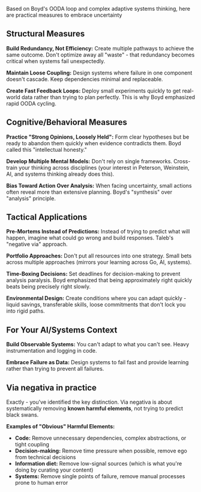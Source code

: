 Based on Boyd's OODA loop and complex adaptive systems thinking, here are practical measures to embrace uncertainty

## **Structural Measures**

**Build Redundancy, Not Efficiency:** Create multiple pathways to achieve the same outcome. Don't optimize away all "waste" - that redundancy becomes critical when systems fail unexpectedly.

**Maintain Loose Coupling:** Design systems where failure in one component doesn't cascade. Keep dependencies minimal and replaceable.

**Create Fast Feedback Loops:** Deploy small experiments quickly to get real-world data rather than trying to plan perfectly. This is why Boyd emphasized rapid OODA cycling.

## **Cognitive/Behavioral Measures**

**Practice "Strong Opinions, Loosely Held":** Form clear hypotheses but be ready to abandon them quickly when evidence contradicts them. Boyd called this "intellectual honesty."

**Develop Multiple Mental Models:** Don't rely on single frameworks. Cross-train your thinking across disciplines (your interest in Peterson, Weinstein, AI, and systems thinking already does this).

**Bias Toward Action Over Analysis:** When facing uncertainty, small actions often reveal more than extensive planning. Boyd's "synthesis" over "analysis" principle.

## **Tactical Applications**

**Pre-Mortems Instead of Predictions:** Instead of trying to predict what will happen, imagine what could go wrong and build responses. Taleb's "negative via" approach.

**Portfolio Approaches:** Don't put all resources into one strategy. Small bets across multiple approaches (mirrors your learning across Go, AI, systems).

**Time-Boxing Decisions:** Set deadlines for decision-making to prevent analysis paralysis. Boyd emphasized that being approximately right quickly beats being precisely right slowly.

**Environmental Design:** Create conditions where you can adapt quickly - liquid savings, transferable skills, loose commitments that don't lock you into rigid paths.

## **For Your AI/Systems Context**

**Build Observable Systems:** You can't adapt to what you can't see. Heavy instrumentation and logging in code.

**Embrace Failure as Data:** Design systems to fail fast and provide learning rather than trying to prevent all failures.


## Via negativa in practice

Exactly - you've identified the key distinction. Via negativa is about systematically removing **known harmful elements**, not trying to predict black swans.

**Examples of "Obvious" Harmful Elements:**
- **Code:** Remove unnecessary dependencies, complex abstractions, or tight coupling
- **Decision-making:** Remove time pressure when possible, remove ego from technical decisions
- **Information diet:** Remove low-signal sources (which is what you're doing by curating your content)
- **Systems:** Remove single points of failure, remove manual processes prone to human error